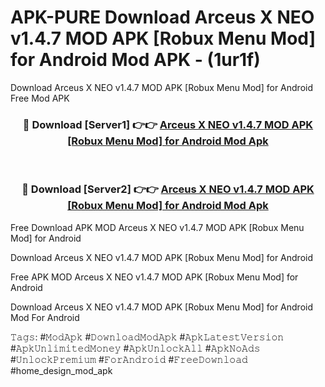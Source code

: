 # APK-PURE Download Arceus X NEO v1.4.7 MOD APK [Robux Menu Mod] for Android Mod APK - (1ur1f)
Download Arceus X NEO v1.4.7 MOD APK [Robux Menu Mod] for Android Free Mod APK

<div align="center">
<h3>🔴 Download [Server1] 👉👉 <a href="https://apk-comot.site?title=Arceus_X_NEO_v1.4.7_MOD_APK_[Robux_Menu_Mod]_for_Android">Arceus X NEO v1.4.7 MOD APK [Robux Menu Mod] for Android Mod Apk</a></h3><br>

<h3>🔴 Download [Server2] 👉👉 <a href="https://apk-comot.site?title=Arceus_X_NEO_v1.4.7_MOD_APK_[Robux_Menu_Mod]_for_Android">Arceus X NEO v1.4.7 MOD APK [Robux Menu Mod] for Android Mod Apk</a></h3>
</div>


Free Download APK MOD Arceus X NEO v1.4.7 MOD APK [Robux Menu Mod] for Android

Download Arceus X NEO v1.4.7 MOD APK [Robux Menu Mod] for Android 

Free APK MOD Arceus X NEO v1.4.7 MOD APK [Robux Menu Mod] for Android 

Download Arceus X NEO v1.4.7 MOD APK [Robux Menu Mod] for Android Mod For Android

𝚃𝚊𝚐𝚜: #𝙼𝚘𝚍𝙰𝚙𝚔 #𝙳𝚘𝚠𝚗𝚕𝚘𝚊𝚍𝙼𝚘𝚍𝙰𝚙𝚔 #𝙰𝚙𝚔𝙻𝚊𝚝𝚎𝚜𝚝𝚅𝚎𝚛𝚜𝚒𝚘𝚗 #𝙰𝚙𝚔𝚄𝚗𝚕𝚒𝚖𝚒𝚝𝚎𝚍𝙼𝚘𝚗𝚎𝚢 #𝙰𝚙𝚔𝚄𝚗𝚕𝚘𝚌𝚔𝙰𝚕𝚕 #𝙰𝚙𝚔𝙽𝚘𝙰𝚍𝚜 #𝚄𝚗𝚕𝚘𝚌𝚔𝙿𝚛𝚎𝚖𝚒𝚞𝚖 #𝙵𝚘𝚛𝙰𝚗𝚍𝚛𝚘𝚒𝚍 #𝙵𝚛𝚎𝚎𝙳𝚘𝚠𝚗𝚕𝚘𝚊𝚍 #home_design_mod_apk